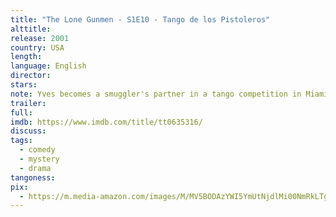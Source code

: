 ```yaml
---
title: "The Lone Gunmen - S1E10 - Tango de los Pistoleros"
alttitle:
release: 2001
country: USA
length:
language: English
director:
stars:
note: Yves becomes a smuggler's partner in a tango competition in Miami while the Lone Gunmen are afoot to uncover what Yves is after.
trailer:
full:
imdb: https://www.imdb.com/title/tt0635316/
discuss:
tags:
  - comedy
  - mystery
  - drama
tangoness:
pix:
  - https://m.media-amazon.com/images/M/MV5BODAzYWI5YmUtNjdlMi00NmRkLTgyMjEtMjYzNzBiZDc4MjQwXkEyXkFqcGdeQXVyNDQ2MTA3Mzg@._V1_SY1000_CR0,0,1333,1000_AL_.jpg
---
```


